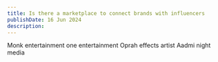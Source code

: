 ```yaml
---
title: Is there a marketplace to connect brands with influencers
publishDate: 16 Jun 2024
description: 
---
```


Monk entertainment
one entertainment
Oprah effects
artist Aadmi
night media

